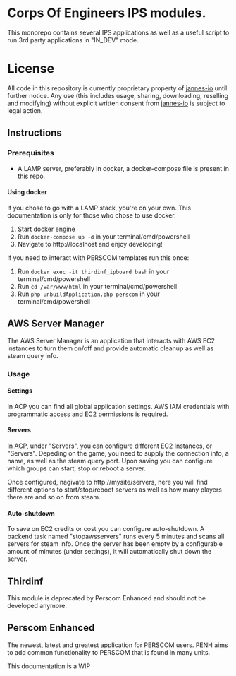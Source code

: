# Corps Of Engineers IPS modules.
This monorepo contains several IPS applications as well as a useful script to run 3rd party applications in "IN_DEV" mode.

# License
All code in this repository is currently proprietary property of [jannes-io](https://github.com/jannes.io) until further notice. Any use (this includes usage, sharing, downloading, reselling and modifying) without explicit written consent from [jannes-io](https://github.com/jannes.io) is subject to legal action.

## Instructions
### Prerequisites
- A LAMP server, preferably in docker, a docker-compose file is present in this repo.

#### Using docker
If you chose to go with a LAMP stack, you're on your own. This documentation is only for those who chose to use docker.
1. Start docker engine
2. Run `docker-compose up -d` in your terminal/cmd/powershell
3. Navigate to http://localhost and enjoy developing!

If you need to interact with PERSCOM templates run this once:
1. Run `docker exec -it thirdinf_ipboard bash` in your terminal/cmd/powershell
2. Run `cd /var/www/html` in your terminal/cmd/powershell
3. Run `php unbuildApplication.php perscom` in your terminal/cmd/powershell

## AWS Server Manager
The AWS Server Manager is an application that interacts with AWS EC2 instances to turn them on/off and provide automatic cleanup as well as steam query info.

### Usage
#### Settings
In ACP you can find all global application settings. AWS IAM credentials with programmatic access and EC2 permissions is required.

#### Servers
In ACP, under "Servers", you can configure different EC2 Instances, or "Servers". Depeding on the game, you need to supply the connection info, a name, as well as the steam query port.
Upon saving you can configure which groups can start, stop or reboot a server.

Once configured, nagivate to http://mysite/servers, here you will find different options to start/stop/reboot servers as well as how many players there are and so on from steam.

#### Auto-shutdown
To save on EC2 credits or cost you can configure auto-shutdown. A backend task named "stopawsservers" runs every 5 minutes and scans all servers for steam info. Once the server has been empty by a configurable amount of minutes (under settings), it will automatically shut down the server.

## Thirdinf
This module is deprecated by Perscom Enhanced and should not be developed anymore.

## Perscom Enhanced
The newest, latest and greatest application for PERSCOM users. PENH aims to add common functionality to PERSCOM that is found in many units.

This documentation is a WIP
